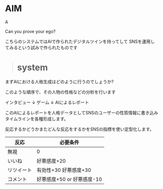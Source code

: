 # AIM
A 

Can you prove your ego?

こちらのシステムではAIで作られたデジタルツインを持ってして
SNSを運用してみるという試みで作られたものです

> # system

まずAIにおける人格生成はどのように行うのでしょうか?


このような順序で、その人物の性格などの分析を行います

インタビュー
↓
ゲーム
↓
AIによるレポート


このAIによるレポートを人格データとしてSNSのユーザーの性質情報に書き込みタイムラインを各種形成します。

反応するかどうかまたどんな反応をするかをSNSの指標を使い定型化します。

|反応 |必要条件 |
|-----|----------|
|無視 |0 |
|いいね |好悪感度+20 |
|リツイート |有効性+30  好悪感度+30 |
|コメント |好悪感度+50 or 好悪感度-10 |


